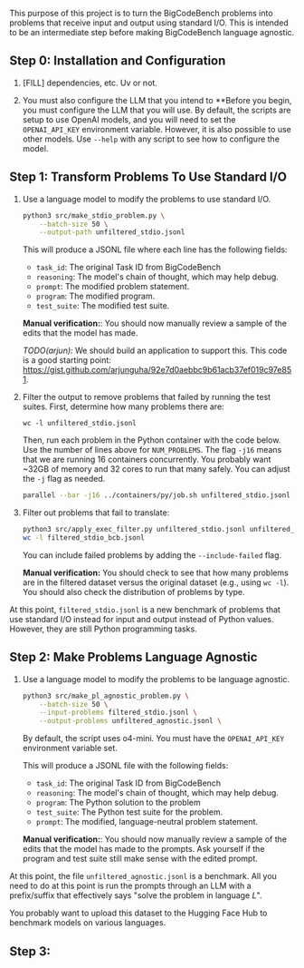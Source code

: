 This purpose of this project is to turn the BigCodeBench problems into
problems that receive input and output using standard I/O. This is intended to
be an intermediate step before making BigCodeBench language agnostic.

## Step 0: Installation and Configuration

1. [FILL] dependencies, etc. Uv or not.

2. You must also configure the LLM that you intend to **Before you begin, you
   must configure the LLM that you will use. By default, the scripts are setup
   to use OpenAI models, and you will need to set the `OPENAI_API_KEY`
   environment variable. However, it is also possible to use other models. Use
   `--help` with any script to see how to configure the model.

## Step 1: Transform Problems To Use Standard I/O

1. Use a language model to modify the problems to use standard I/O.

   ```bash
   python3 src/make_stdio_problem.py \
       --batch-size 50 \
       --output-path unfiltered_stdio.jsonl
   ```

   This will produce a JSONL file where each line has the following fields:

   - `task_id`: The original Task ID from BigCodeBench
   - `reasoning`: The model's chain of thought, which may help debug.
   - `prompt`: The modified problem statement.
   - `program`: The modified program.
   - `test_suite`: The modified test suite.

   **Manual verification:**: You should now manually review a sample of the 
   edits that the model has made.

   *TODO(arjun):* We should build an application to support this. This
   code is a good starting point: https://gist.github.com/arjunguha/92e7d0aebbc9b61acb37ef019c97e851.

2. Filter the output to remove problems that failed by running the test suites.
   First, determine how many problems there are:

   ```
   wc -l unfiltered_stdio.jsonl
   ```

   Then, run each problem in the Python container with the code below.
   Use the number of lines above for `NUM_PROBLEMS`. The flag `-j16` means
   that we are running 16 containers concurrently. You probably want ~32GB of
   memory and 32 cores to run that many safely. You can adjust the `-j` flag as
   needed.

   ```bash
   parallel --bar -j16 ../containers/py/job.sh unfiltered_stdio.jsonl --program-field  ::: $(seq NUM_PROBLEMS) > unfiltered_stdio.results.jsonl
   ```

3. Filter out problems that fail to translate:

   ```bash
   python3 src/apply_exec_filter.py unfiltered_stdio.jsonl unfiltered_stdio.results.jsonl --output-file filtered_stdio.jsonl
   wc -l filtered_stdio_bcb.jsonl
   ```

   You can include failed problems by adding the `--include-failed` flag.

    **Manual verification:** You should check to see that how many problems are
    in the filtered dataset versus the original dataset (e.g., using `wc -l`).
    You should also check the distribution of problems by type.
   

At this point, `filtered_stdio.jsonl` is a new benchmark of problems that
use standard I/O instead for input and output instead of Python values. However,
they are still Python programming tasks.

## Step 2: Make Problems Language Agnostic


1. Use a language model to modify the problems to be language agnostic.

   ```bash
   python3 src/make_pl_agnostic_problem.py \
       --batch-size 50 \
       --input-problems filtered_stdio.jsonl \
       --output-problems unfiltered_agnostic.jsonl \
   ```

   By default, the script uses o4-mini. You must have the `OPENAI_API_KEY`
   environment variable set.

   This will produce a JSONL file with the following fields:

   - `task_id`: The original Task ID from BigCodeBench
   - `reasoning`: The model's chain of thought, which may help debug.
   - `program`: The Python solution to the problem
   - `test_suite`: The Python test suite for the problem.
   - `prompt`: The modified, language-neutral problem statement.

   **Manual verification:**: You should now manually review a sample of the 
   edits that the model has made to the prompts. Ask yourself if the
   program and test suite still make sense with the edited prompt.

At this point, the file `unfiltered_agnostic.jsonl` is a benchmark.
All you need to do at this point is run the prompts through an LLM with a
prefix/suffix that effectively says "solve the problem in language *L*".

You probably want to upload this dataset to the Hugging Face Hub to benchmark
models on various languages. 


## Step 3: